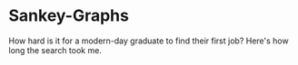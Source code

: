 # Sankey-Graphs
How hard is it for a modern-day graduate to find their first job? Here's how long the search took me.
